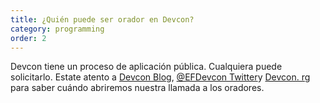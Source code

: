 ```yaml
---
title: ¿Quién puede ser orador en Devcon?
category: programming
order: 2
---
```


Devcon tiene un proceso de aplicación pública. Cualquiera puede solicitarlo. Estate atento a [Devcon Blog](https://blog.ethereum.org/category/devcon/), [@EFDevcon Twitter](https://twitter.com/EFDevcon)y [Devcon. rg](https://devcon.org) para saber cuándo abriremos nuestra llamada a los oradores.
